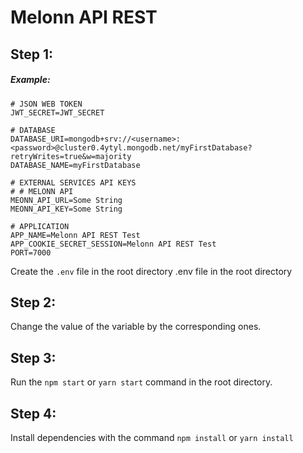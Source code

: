# Melonn API REST 

## Step 1:
##### Example:
```
# JSON WEB TOKEN
JWT_SECRET=JWT_SECRET

# DATABASE
DATABASE_URI=mongodb+srv://<username>:<password>@cluster0.4ytyl.mongodb.net/myFirstDatabase?retryWrites=true&w=majority
DATABASE_NAME=myFirstDatabase

# EXTERNAL SERVICES API KEYS
# # MELONN API
MEONN_API_URL=Some String
MEONN_API_KEY=Some String

# APPLICATION
APP_NAME=Melonn API REST Test
APP_COOKIE_SECRET_SESSION=Melonn API REST Test
PORT=7000
```
Create the ```.env``` file in the root directory .env file in the root directory

## Step 2:
Change the value of the variable by the corresponding ones.

## Step 3:
Run the ```npm start``` or ```yarn start``` command in the root directory.

## Step 4:
Install dependencies with the command ```npm install``` or ```yarn install```
